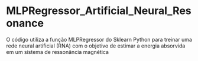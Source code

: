 # MLPRegressor_Artificial_Neural_Resonance
O código utiliza a função MLPRegressor do Sklearn Python para treinar uma rede neural artificial (RNA) com o objetivo de estimar a energia absorvida em um sistema de ressonância magnética
